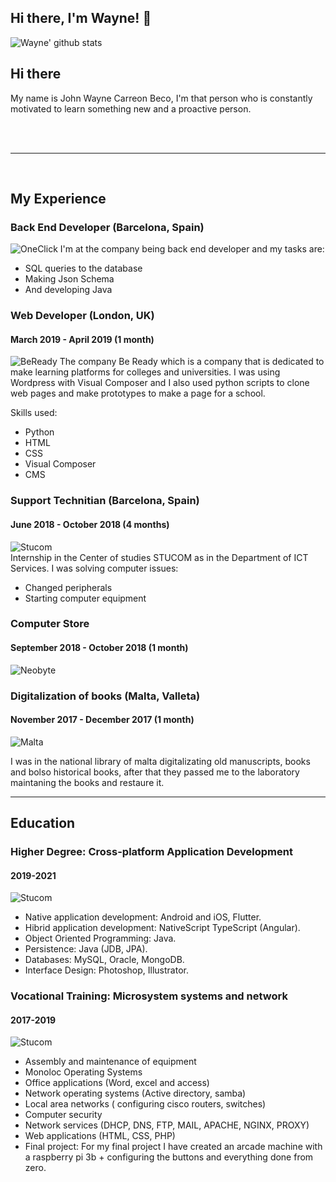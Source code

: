 ## Hi there, I'm Wayne! 👋

![Wayne' github stats](https://github-readme-stats.vercel.app/api?username=jwayne03&count_private=true&show_icons=true&theme=nord)


## Hi there

My name is John Wayne Carreon Beco, I'm that person who is constantly motivated to learn something new and a proactive person.

<br><br>


---



<br>


## My Experience

### Back End Developer (Barcelona, Spain)
![OneClick](https://gantabioneclick.com/wp-content/uploads/2020/05/OneClickLogo2020N.png)
 I'm at the company being back end developer and my tasks are:
 - SQL queries to the database
 - Making Json Schema
 - And developing Java

### Web Developer (London, UK)
#### March 2019 - April 2019 (1 month)
![BeReady](https://www.sarchs.com/images/beready-logo_cmyk-01.png)
The company Be Ready which is a company that is dedicated to make learning platforms for colleges and universities. I was using Wordpress with Visual Composer and I also used python scripts to clone web pages and make prototypes to make a page for a school.

Skills used:
- Python
- HTML
- CSS
- Visual Composer
- CMS



### Support Technitian (Barcelona, Spain)
#### June 2018 - October 2018 (4 months)
![Stucom](https://landing.stucom.com/imgs/logos/STUCOM-mini.png)
<br>
Internship in the Center of studies STUCOM as in the Department of ICT Services.
I was solving computer issues:
- Changed peripherals
- Starting computer equipment

### Computer Store
#### September 2018 - October 2018 (1 month)
![Neobyte](https://www.jordiniubo.com/wp-content/uploads/iconos.gif)

### Digitalization of books (Malta, Valleta)
#### November 2017 - December 2017 (1 month)
![Malta](https://api.guidememalta.com/images/loadimage/67d32253-6aca-491e-8523-80d04fc5bcd2)

I was in the national library of malta digitalizating old manuscripts, books and bolso historical books, after that they passed me to the laboratory maintaning the books and restaure it.

---

## Education

### Higher Degree: Cross-platform Application Development
#### 2019-2021
![Stucom](https://landing.stucom.com/imgs/logos/STUCOM-mini.png)
- Native application development: Android and iOS, Flutter.
- Hibrid application development: NativeScript TypeScript (Angular).
- Object Oriented Programming: Java.
- Persistence: Java (JDB, JPA).
- Databases: MySQL, Oracle, MongoDB.
- Interface Design: Photoshop, Illustrator.

### Vocational Training: Microsystem systems and network
#### 2017-2019
![Stucom](https://landing.stucom.com/imgs/logos/STUCOM-mini.png)
- Assembly and maintenance of equipment
- Monoloc Operating Systems
- Office applications (Word, excel and access)
- Network operating systems (Active directory, samba)
- Local area networks ( configuring cisco routers, switches)
- Computer security
- Network services (DHCP, DNS, FTP, MAIL, APACHE, NGINX, PROXY)
- Web applications (HTML, CSS, PHP)
- Final project: For my final project I have created an arcade machine with a raspberry pi 3b +
configuring the buttons and everything done from zero.

